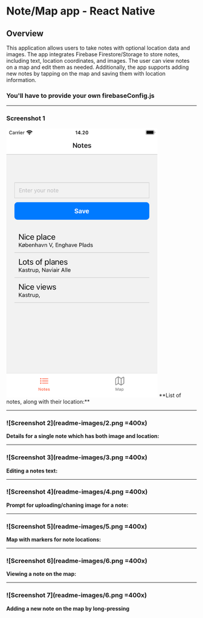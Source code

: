 # Note/Map app - React Native

## Overview

This application allows users to take notes with optional location data and images. The app integrates Firebase Firestore/Storage to store notes, including text, location coordinates, and images. The user can view notes on a map and edit them as needed. Additionally, the app supports adding new notes by tapping on the map and saving them with location information.

### You'll have to provide your own firebaseConfig.js

---

### Screenshot 1
<img src="readme-images/1.png" width="400" />
**List of notes, along with their location:**

---

### ![Screenshot 2](readme-images/2.png =400x)
**Details for a single note which has both image and location:**

---

### ![Screenshot 3](readme-images/3.png =400x)
**Editing a notes text:**

---

### ![Screenshot 4](readme-images/4.png =400x)
**Prompt for uploading/chaning image for a note:**

---

### ![Screenshot 5](readme-images/5.png =400x)
**Map with markers for note locations:**

---

### ![Screenshot 6](readme-images/6.png =400x)
**Viewing a note on the map:**

---

### ![Screenshot 7](readme-images/6.png =400x)
**Adding a new note on the map by long-pressing**